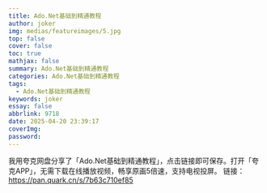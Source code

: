 ```yaml
---
title: Ado.Net基础到精通教程
author: joker
img: medias/featureimages/5.jpg
top: false
cover: false
toc: true
mathjax: false
summary: Ado.Net基础到精通教程
categories: Ado.Net基础到精通教程
tags:
  - Ado.Net基础到精通教程
keywords: joker
essay: false
abbrlink: 9718
date: 2025-04-20 23:39:17
coverImg:
password:
---
```


我用夸克网盘分享了「Ado.Net基础到精通教程」，点击链接即可保存。打开「夸克APP」，无需下载在线播放视频，畅享原画5倍速，支持电视投屏。
链接：https://pan.quark.cn/s/7b63c710ef85
